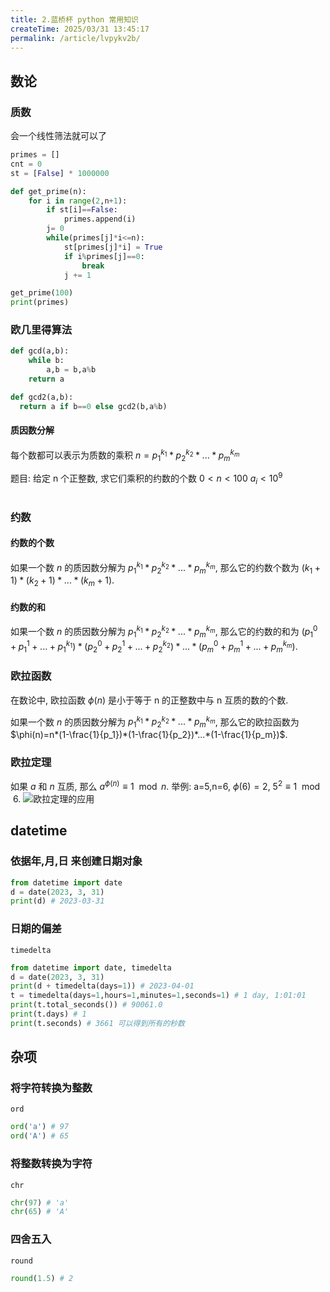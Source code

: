 ```yaml
---
title: 2.蓝桥杯 python 常用知识
createTime: 2025/03/31 13:45:17
permalink: /article/lvpykv2b/
---
```


## 数论

### 质数

会一个线性筛法就可以了

```python
primes = []
cnt = 0
st = [False] * 1000000

def get_prime(n):
    for i in range(2,n+1):
        if st[i]==False:
            primes.append(i)
        j= 0
        while(primes[j]*i<=n):
            st[primes[j]*i] = True
            if i%primes[j]==0: 
                break
            j += 1

get_prime(100)
print(primes)
```

### 欧几里得算法

```python
def gcd(a,b):
    while b:
        a,b = b,a%b
    return a

def gcd2(a,b):
  return a if b==0 else gcd2(b,a%b)
```

#### 质因数分解

每个数都可以表示为质数的乘积 $n=p_1^{k_1}*p_2^{k_2}*...*p_m^{k_m}$

题目: 给定 n 个正整数, 求它们乘积的约数的个数
$0<n<100$
$a_i<10^9$

```python
```

### 约数

#### 约数的个数

如果一个数 $n$ 的质因数分解为 $p_1^{k_1}*p_2^{k_2}*...*p_m^{k_m}$, 那么它的约数个数为 $(k_1+1)*(k_2+1)*...*(k_m+1)$.

#### 约数的和

如果一个数 $n$ 的质因数分解为 $p_1^{k_1}*p_2^{k_2}*...*p_m^{k_m}$, 那么它的约数的和为 $(p_1^0+p_1^1+...+p_1^{k_1})*(p_2^0+p_2^1+...+p_2^{k_2})*...*(p_m^0+p_m^1+...+p_m^{k_m})$.

### 欧拉函数

在数论中, 欧拉函数 $\phi(n)$ 是小于等于 n 的正整数中与 n 互质的数的个数.

如果一个数 $n$ 的质因数分解为 $p_1^{k_1}*p_2^{k_2}*...*p_m^{k_m}$, 那么它的欧拉函数为 $\phi(n)=n*(1-\frac{1}{p_1})*(1-\frac{1}{p_2})*...*(1-\frac{1}{p_m})$.

### 欧拉定理

如果 $a$ 和 $n$ 互质, 那么 $a^{\phi(n)} \equiv 1 \mod n$.
举例: a=5,n=6, $\phi(6)=2$, $5^2 \equiv 1 \mod 6$.
![欧拉定理的应用](https://shino-img.oss-cn-beijing.aliyuncs.com/img/20250401151327889.png)

## datetime

### 依据年,月,日 来创建日期对象

```python
from datetime import date
d = date(2023, 3, 31)
print(d) # 2023-03-31
```

### 日期的偏差

`timedelta`

```python
from datetime import date, timedelta
d = date(2023, 3, 31)
print(d + timedelta(days=1)) # 2023-04-01
t = timedelta(days=1,hours=1,minutes=1,seconds=1) # 1 day, 1:01:01
print(t.total_seconds()) # 90061.0
print(t.days) # 1
print(t.seconds) # 3661 可以得到所有的秒数

```

## 杂项

### 将字符转换为整数

`ord`

```python
ord('a') # 97
ord('A') # 65
```

### 将整数转换为字符

`chr`

```python
chr(97) # 'a'
chr(65) # 'A'
```

### 四舍五入

`round`

```python
round(1.5) # 2
```
